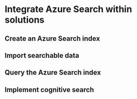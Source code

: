 # Integrate Azure Search within solutions

## Create an Azure Search index

## Import searchable data

## Query the Azure Search index

## Implement cognitive search
